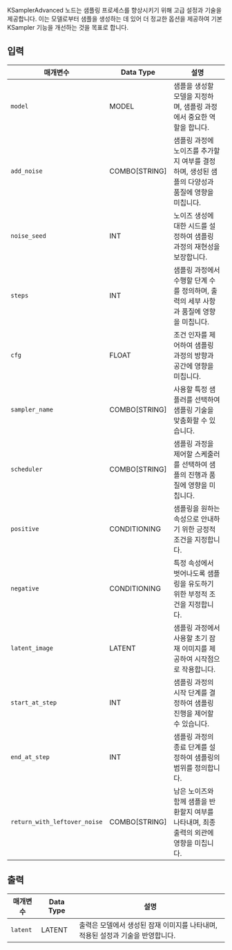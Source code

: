 
KSamplerAdvanced 노드는 샘플링 프로세스를 향상시키기 위해 고급 설정과 기술을 제공합니다. 이는 모델로부터 샘플을 생성하는 데 있어 더 정교한 옵션을 제공하여 기본 KSampler 기능을 개선하는 것을 목표로 합니다.

## 입력

| 매개변수             | Data Type | 설명                                                                                                                                                                                                                                                                                                                                                     |
|----------------------|-------------|---------------------------------------------------------------------------------------------------------------------------------------------------------------------------------------------------------------------------------------------------------------------------------------------------------------------------------------------------------------------|
| `model`              | MODEL       | 샘플을 생성할 모델을 지정하며, 샘플링 과정에서 중요한 역할을 합니다.                                                                                                                                                                                                                      |
| `add_noise`          | COMBO[STRING] | 샘플링 과정에 노이즈를 추가할지 여부를 결정하며, 생성된 샘플의 다양성과 품질에 영향을 미칩니다.                                                                                                                                                                                                             |
| `noise_seed`         | INT         | 노이즈 생성에 대한 시드를 설정하여 샘플링 과정의 재현성을 보장합니다.                                                                                                                                                                                                                                     |
| `steps`              | INT         | 샘플링 과정에서 수행할 단계 수를 정의하며, 출력의 세부 사항과 품질에 영향을 미칩니다.                                                                                                                                                                                                                   |
| `cfg`                | FLOAT       | 조건 인자를 제어하여 샘플링 과정의 방향과 공간에 영향을 미칩니다.                                                                                                                                                                                                                                  |
| `sampler_name`       | COMBO[STRING] | 사용할 특정 샘플러를 선택하여 샘플링 기술을 맞춤화할 수 있습니다.                                                                                                                                                                                                                                  |
| `scheduler`          | COMBO[STRING] | 샘플링 과정을 제어할 스케줄러를 선택하여 샘플의 진행과 품질에 영향을 미칩니다.                                                                                                                                                                                                                   |
| `positive`           | CONDITIONING | 샘플링을 원하는 속성으로 안내하기 위한 긍정적 조건을 지정합니다.                                                                                                                                                                                                                                     |
| `negative`           | CONDITIONING | 특정 속성에서 벗어나도록 샘플링을 유도하기 위한 부정적 조건을 지정합니다.                                                                                                                                                                                                                                     |
| `latent_image`       | LATENT      | 샘플링 과정에서 사용할 초기 잠재 이미지를 제공하여 시작점으로 작용합니다.                                                                                                                                                                                                                               |
| `start_at_step`      | INT         | 샘플링 과정의 시작 단계를 결정하여 샘플링 진행을 제어할 수 있습니다.                                                                                                                                                                                                                               |
| `end_at_step`        | INT         | 샘플링 과정의 종료 단계를 설정하여 샘플링의 범위를 정의합니다.                                                                                                                                                                                                                                         |
| `return_with_leftover_noise` | COMBO[STRING] | 남은 노이즈와 함께 샘플을 반환할지 여부를 나타내며, 최종 출력의 외관에 영향을 미칩니다.                                                                                                                                                                                                                               |

## 출력

| 매개변수   | Data Type | 설명                                                                                                               |
|-------------|-------------|------------------------------------------------------------------------------------------------------------------------------|
| `latent`    | LATENT      | 출력은 모델에서 생성된 잠재 이미지를 나타내며, 적용된 설정과 기술을 반영합니다. |
